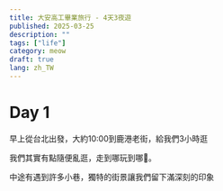 ```yaml
---
title: 大安高工畢業旅行 - 4天3夜遊
published: 2025-03-25
description: ""
tags: ["life"]
category: meow
draft: true
lang: zh_TW
---
```

# Day 1

早上從台北出發，大約10:00到鹿港老街，給我們3小時逛



我們其實有點隨便亂逛，走到哪玩到哪。



中途有遇到許多小巷，獨特的街景讓我們留下滿深刻的印象


